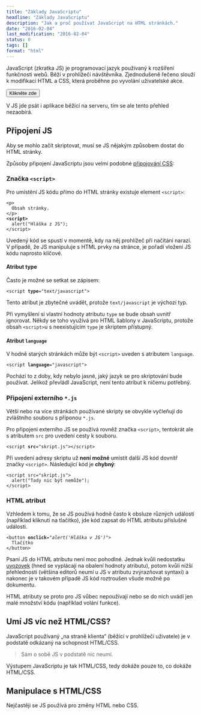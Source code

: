 ```yaml
---
title: "Základy JavaScriptu"
headline: "Základy JavaScriptu"
description: "Jak a proč používat JavaScript na HTML stránkách."
date: "2016-02-04"
last_modification: "2016-02-04"
status: 0
tags: []
format: "html"
---
```


<p>JavaScript (zkratka JS) je programovací jazyk používaný k rozšíření funkčnosti webů. Běží v prohlížeči návštěvníka. Zjednodušeně řečeno slouží k modifikaci HTML a CSS, která proběhne po vyvolání uživatelské akce.</p>

<div class="live">
  <p><button onclick="this.parentNode.appendChild(document.createTextNode(' Text vypsaný JavaScriptem. '))">Klikněte zde</button></p>
</div>


<p>V JS jde psát i aplikace běžící na serveru, tím se ale tento přehled nezaobírá.</p>




<h2 id="pripojeni">Připojení JS</h2>

<p>Aby se mohlo začít skriptovat, musí se JS nějakým způsobem dostat do HTML stránky.</p>

<p>Způsoby připojení JavaScriptu jsou velmi podobné <a href="/css-zaklady#pripojeni">připojování CSS</a>:</p>



<h3 id="script">Značka <code>&lt;script></code></h3>

<p>Pro umístění JS kódu přímo do HTML stránky existuje element <code>&lt;script></code>:</p>

<pre><code>&lt;p>
  Obsah stránky.
&lt;/p>
<b>&lt;script></b>
  alert("Hláška z JS");
&lt;/script></code></pre>







<p>Uvedený kód se spustí v momentě, kdy na něj prohlížeč při načítání narazí. V případě, že JS manipuluje s HTML prvky na stránce, je pořadí vložení JS kódu naprosto klíčové.</p>




<h4 id="type">Atribut type</h4>

<p>Často je možné se setkat se zápisem:</p>

<pre><code>&lt;script <b>type</b>="text/javascript"></code></pre>


<p>Tento atribut je zbytečné uvádět, protože <code>text/javascript</code> je výchozí typ.</p>

<p>Při vymyšlení si vlastní hodnoty atributu <code>type</code> se bude obsah uvnitř ignorovat. Někdy se toho využívá pro HTML šablony v JavaScriptu, protože obsah <code>&lt;script></code>u s neexistujícím <code>type</code> je skriptem přístupný.</p>




<h4 id="language">Atribut <code>language</code></h4>

<p>V hodně starých stránkách může být <code>&lt;script></code> uveden s atributem <code>language</code>.</p>

<pre><code>&lt;script <b>language</b>="javascript"></code></pre>

<p>Pochází to z doby, kdy nebylo jasné, jaký jazyk se pro skriptování bude používat. Jelikož převládl JavaScript, není tento atribut k ničemu potřebný.</p>





<h3 id="externi">Připojení externího <code>*.js</code></h3>

<p>Větší nebo na více stránkách používané skripty se obvykle vyčleňují do zvláštního souboru s příponou <code>*.js</code>.</p>

<p>Pro připojení externího JS se používá rovněž značka <code>&lt;script></code>, tentokrát ale s atributem <code>src</code> pro uvedení cesty k souboru.</p>

<pre><code>&lt;script <b>src</b>="skript.js">&lt;/script></code></pre>


<p>Při uvedení adresy skriptu už <b>není možné</b> umístit další JS kód dovnitř značky <code>&lt;script></code>. Následující kód je <b>chybný</b>:</p>

<pre><code>&lt;script src="skript.js">
  alert("Tady nic být nemůže");
&lt;/script></code></pre>




<h3 id="html-atribut">HTML atribut</h3>

<p>Vzhledem k tomu, že se JS používá hodně často k obsluze různých událostí (například kliknutí na tlačítko), jde kód zapsat do HTML atributu příslušné události.</p>

<pre><code>&lt;button <b>onclick</b>="<i>alert('Hláška v JS')</i>">
  Tlačítko
&lt;/button></code></pre>






<p>Psaní JS do HTML atributu není moc pohodlné. Jednak kvůli nedostatku <a href="/uvozovky">uvozovek</a> (hned se vyplácají na obalení hodnoty atributu), potom kvůli nižší přehlednosti (většina editorů neumí u JS v atributu zvýrazňovat syntaxi) a nakonec je v takovém případě JS kód roztroušen všude možně po dokumentu.</p>

<p>HTML atributy se proto pro JS vůbec nepoužívají nebo se do nich uvádí jen malé množství kódu (například volání funkce).</p>



<h2 id="umi">Umí JS víc než HTML/CSS?</h2>

<p>JavaScript používaný „na straně klienta“ (běžící v prohlížeči uživatele) je v podstatě odkázaný na schopnost HTML/CSS.</p>

<blockquote>
  <p>Sám o sobě JS v podstatě nic neumí.</p>
</blockquote>

<p>Výstupem JavaScriptu je tak HTML/CSS, tedy dokáže pouze to, co dokáže HTML/CSS.</p>




<h2 id="manipulace">Manipulace s HTML/CSS</h2>

<p>Nejčastěji se JS používá pro změny HTML nebo CSS.</p>